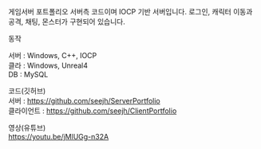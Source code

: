 게임서버 포트폴리오 서버측 코드이며 IOCP 기반 서버입니다.
로그인, 캐릭터 이동과 공격, 채팅, 몬스터가 구현되어 있습니다.

동작


서버 : Windows, C++, IOCP<br/>
클라 : Windows, Unreal4 <br/>
DB : MySQL<br/>

코드(깃허브)<br/>
서버 : https://github.com/seejh/ServerPortfolio<br/>
클라이언트 : https://github.com/seejh/ClientPortfolio<br/> 

영상(유튜브)<br/>
https://youtu.be/jMlUGg-n32A
